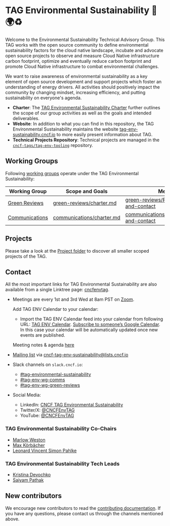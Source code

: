 # TAG Environmental Sustainability 🌳🌍♻️

Welcome to the Environmental Sustainability Technical Advisory Group. This TAG works with the open source community to define environmental sustainability factors for the cloud native landscape, incubate and advocate open source projects to observe and measure Cloud Native infrastructure carbon footprint, optimize and eventually reduce carbon footprint and promote Cloud Native infrastructure to combat environmental challenges.

We want to raise awareness of environmental sustainability as a key element of open source development and support projects which foster an understanding of energy drivers.
All activities should positively impact the community by changing mindset, increasing efficiency, and putting sustainability on everyone's agenda.

- **Charter**: The [TAG Environmental Sustainability Charter](charter.md) further outlines the scope of our group activities as well as the goals and intended deliverables.
- **Website**: In addition to what you can find in this repository, the TAG Environmental Sustainability maintains the website [tag-env-sustainability.cncf.io](https://tag-env-sustainability.cncf.io) to more easily present information about TAG.
- **Technical Projects Repository**: Technical projects are managed in the [`cncf-tags/tag-env-tooling`](https://github.com/cncf-tags/tag-env-tooling) repository.

## Working Groups

Following [working groups](https://github.com/cncf/toc/tree/main/workinggroups) operate under the TAG Environmental Sustainability:

| Working Group | Scope and Goals            | Meeting Time                          |
|---------------|-------------------|---------------------------------------|
| [Green Reviews](https://github.com/cncf/tag-env-sustainability/tree/main/working-groups/green-reviews) | [green-reviews/charter.md](./working-groups/green-reviews/charter.md) | [green-reviews/README.md#meetings-and-contact](./working-groups/green-reviews/README.md#meetings-and-contact) |
| [Communications](https://github.com/cncf/tag-env-sustainability/tree/main/working-groups/communications) | [communications/charter.md](./working-groups/communications/charter.md) | [communications/README.md#meetings-and-contact](./working-groups/communications/README.md#meetings-and-contact) |

## Projects

Please take a look at the [Project folder](projects/README.md) to discover all smaller scoped projects of the TAG.

<!-- cSpell:ignore Linktree -->
## Contact

All the most important links for TAG Environmental Sustainability are also available from a single Linktree page: [cncfenvtag](https://linktr.ee/cncfenvtag).

* Meetings are every 1st and 3rd Wed at 8am PST on [Zoom](https://zoom.us/my/cncftagenvsustainability).

  Add TAG ENV Calendar to your calendar:
  - Import the TAG ENV Calendar feed into your calendar from following URL: [TAG ENV Calendar](https://calendar.google.com/calendar/embed?src=72e93a411f02e5664bb4485c04311b83dae6a62574e4ab882a1ccf8526aa9bf1%40group.calendar.google.com). [Subscribe to someone’s Google Calendar](https://support.google.com/calendar/answer/37100?hl=en&co=GENIE.Platform%3DDesktop). In this case your calendar will be automatically updated once new events are published.

  Meeting notes & agenda [here](https://docs.google.com/document/d/1TkmMyXJABC66NfYmivnh7z8Y_vpq9f9foaOuDVQS_Lo/edit#)
* [Mailing list](https://lists.cncf.io/g/cncf-tag-env-sustainability/) via [cncf-tag-env-sustainability@lists.cncf.io](mailto:cncf-tag-env-sustainability@lists.cncf.io)
* Slack channels on ```slack.cncf.io```:
  * [#tag-environmental-sustainability](https://cloud-native.slack.com/archives/C03F270PDU6)
  * [#tag-env-wg-comms](https://cloud-native.slack.com/archives/C068XUD9AEA)
  * [#tag-env-wg-green-reviews](https://cloud-native.slack.com/archives/C060EDHN431)
* Social Media:
  * LinkedIn: [CNCF TAG Environmental Sustainability](https://www.linkedin.com/company/cncf-tag-environmental-sustainability)
  * Twitter/X: [@CNCFEnvTAG](https://twitter.com/CNCFEnvTAG)
  * YouTube: [@CNCFEnvTAG](https://www.youtube.com/@CNCFEnvTAG)

### TAG Environmental Sustainability Co-Chairs

* [Marlow Weston](https://github.com/catblade)
* [Max Körbächer](https://github.com/mkorbi)
* [Leonard Vincent Simon Pahlke](https://github.com/leonardpahlke)

### TAG Environmental Sustainability Tech Leads

* [Kristina Devochko](https://github.com/guidemetothemoon)
* [Saiyam Pathak ](https://github.com/saiyam1814)

## New contributors

We encourage new contributors to read the [contributing documentation](CONTRIBUTING.md). If you have any questions, please contact us through the channels mentioned above.
